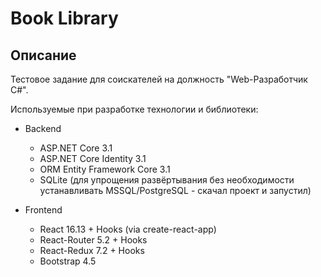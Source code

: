 # Book Library

## Описание

Тестовое задание для соискателей на должность "Web-Разработчик C#".

Используемые при разработке технологии и библиотеки:

- Backend
  - ASP.NET Core 3.1
  - ASP.NET Core Identity 3.1
  - ORM Entity Framework Core 3.1
  - SQLite (для упрощения развёртывания без необходимости устанавливать MSSQL/PostgreSQL - скачал проект и запустил)

- Frontend
  - React 16.13 + Hooks (via create-react-app)
  - React-Router 5.2 + Hooks
  - React-Redux 7.2 + Hooks
  - Bootstrap 4.5
